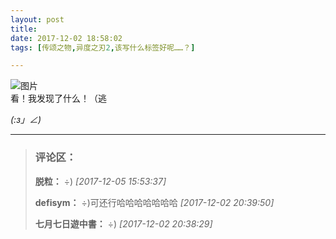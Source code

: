 ```yaml
---
layout: post
title: 
date: 2017-12-02 18:58:02
tags: [传颂之物,异度之刃2,该写什么标签好呢……？]

---
```

![图片](./images/_LofteremhSNkVpRmJBei95d2FQczhCK3BYUzRWWFprMElmNVk0elFBSFNTMXJCMVozbHZ4VlFCRTlnPT0.jpg?=imageView&thumbnail=500x0&quality=96&stripmeta=0&type=jpg%7Cwatermark&type=2)  
看！我发现了什么！（逃

_(:з」∠)_

---
> ### 评论区：
>**脱粒：** &divide;)  *[2017-12-05 15:53:37]*
>
>**defisym：** &divide;)可还行哈哈哈哈哈哈哈  *[2017-12-02 20:39:50]*
>
>**七月七日遊中書：** &divide;)  *[2017-12-02 20:38:29]*
>
>